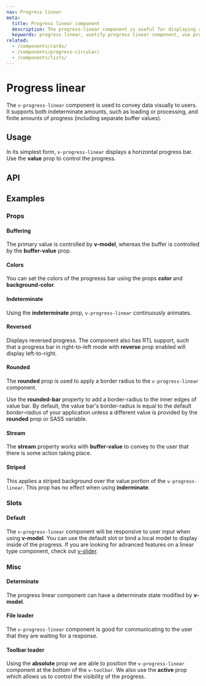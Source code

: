 ```yaml
---
nav: Progress linear
meta:
  title: Progress linear component
  description: The progress-linear component is useful for displaying a visual indicator of numerical data in a straight line.
  keywords: progress linear, vuetify progress linear component, vue progress linear component, linear progress
related:
  - /components/cards/
  - /components/progress-circular/
  - /components/lists/
---
```


# Progress linear

The `v-progress-linear` component is used to convey data visually to users. It supports both indeterminate amounts, such as loading or processing, and finite amounts of progress (including separate buffer values).

<entry />

## Usage

In its simplest form, `v-progress-linear` displays a horizontal progress bar. Use the **value** prop to control the progress.

<example file="v-progress-linear/usage" />

## API

<api-inline />

## Examples

### Props

#### Buffering

The primary value is controlled by **v-model**, whereas the buffer is controlled by the **buffer-value** prop.

<example file="v-progress-linear/prop-buffer-value" />

#### Colors

You can set the colors of the progresss bar using the props **color** and **background-color**.

<example file="v-progress-linear/prop-colors" />

#### Indeterminate

Using the **indeterminate** prop, `v-progress-linear` continuously animates.

<example file="v-progress-linear/prop-indeterminate" />

#### Reversed

Displays reversed progress. The component also has RTL support, such that a progress bar in right-to-left mode with **reverse** prop enabled will display left-to-right.

<example file="v-progress-linear/prop-reverse" />

#### Rounded

The **rounded** prop is used to apply a border radius to the `v-progress-linear` component.

<example file="v-progress-linear/prop-rounded" />

<alert type="info">

  Use the **rounded-bar** property to add a border-radius to the inner edges of value bar. By default, the value bar's border-radius is equal to the default _border-radius_ of your application unless a different value is provided by the **rounded** prop or SASS variable.

</alert>

#### Stream

The **stream** property works with **buffer-value** to convey to the user that there is some action taking place.

<example file="v-progress-linear/prop-stream" />

#### Striped

This applies a striped background over the value portion of the `v-progress-linear`. This prop has no effect when using **inderminate**.

<example file="v-progress-linear/prop-striped" />

### Slots

#### Default

The `v-progress-linear` component will be responsive to user input when using **v-model**. You can use the default slot or bind a local model to display inside of the progress. If you are looking for advanced features on a linear type component, check out [v-slider](/components/sliders).

<example file="v-progress-linear/slot-default" />

### Misc

#### Determinate

The progress linear component can have a determinate state modified by **v-model**.

<example file="v-progress-linear/misc-determinate" />

#### File loader

The `v-progress-linear` component is good for communicating to the user that they are waiting for a response.

<example file="v-progress-linear/misc-file-loader" />

#### Toolbar loader

Using the **absolute** prop we are able to position the `v-progress-linear` component at the bottom of the `v-toolbar`. We also use the **active** prop which allows us to control the visibility of the progress.

<example file="v-progress-linear/misc-toolbar-loader" />

<backmatter />

